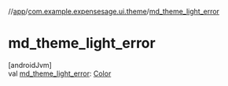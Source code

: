 //[app](../../index.md)/[com.example.expensesage.ui.theme](index.md)/[md_theme_light_error](md_theme_light_error.md)

# md_theme_light_error

[androidJvm]\
val [md_theme_light_error](md_theme_light_error.md): [Color](https://developer.android.com/reference/kotlin/androidx/compose/ui/graphics/Color.html)
